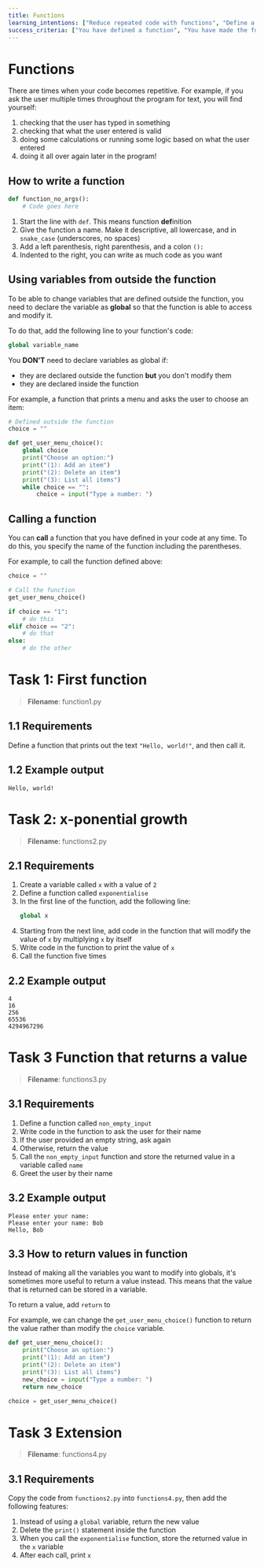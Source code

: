 ```yaml
---
title: Functions
learning_intentions: ["Reduce repeated code with functions", "Define a function", "Make the function return a value"]
success_criteria: ["You have defined a function", "You have made the function return a value"]
---
```


# Functions

There are times when your code becomes repetitive. For example, if you ask the user multiple times throughout the program for text, you will find yourself:

1. checking that the user has typed in something
2. checking that what the user entered is valid
3. doing some calculations or running some logic based on what the user entered
4. doing it all over again later in the program!

## How to write a function

```python
def function_no_args():
    # Code goes here
```

1. Start the line with ``def``. This means function **def**inition
2. Give the function a name. Make it descriptive, all lowercase, and in ``snake_case`` (underscores, no spaces)
3. Add a left parenthesis, right parenthesis, and a colon ``():``
4. Indented to the right, you can write as much code as you want

## Using variables from outside the function

To be able to change variables that are defined outside the function, you need to declare the variable as **global** so that the function is able to access and modify it.

To do that, add the following line to your function's code:

```python
global variable_name
```

You **DON'T** need to declare variables as global if:
- they are declared outside the function **but** you don't modify them
- they are declared inside the function

For example, a function that prints a menu and asks the user to choose an item:

```python
# Defined outside the function
choice = ""

def get_user_menu_choice():
    global choice
    print("Choose an option:")
    print("(1): Add an item")
    print("(2): Delete an item")
    print("(3): List all items")
    while choice == "":
        choice = input("Type a number: ")
```

## Calling a function

You can **call** a function that you have defined in your code at any time. To do this, you specify the name of the function including the parentheses.

For example, to call the function defined above:

```python
choice = ""

# Call the function
get_user_menu_choice()

if choice == "1":
    # do this
elif choice == "2":
    # do that
else:
    # do the other
```

# Task 1: First function

> **Filename**: function1.py

## 1.1 Requirements

Define a function that prints out the text ``"Hello, world!"``, and then call it.

## 1.2 Example output

```
Hello, world!
```

# Task 2: x-ponential growth

> **Filename**: functions2.py

## 2.1 Requirements

1. Create a variable called ``x`` with a value of ``2``
2. Define a function called ``exponentialise``
3. In the first line of the function, add the following line:
   ```python
   global x
   ```
4. Starting from the next line, add code in the function that will modify the value of ``x`` by multiplying ``x`` by itself
5. Write code in the function to print the value of ``x``
6. Call the function five times

## 2.2 Example output

```
4
16
256
65536
4294967296
```

# Task 3 Function that returns a value

> **Filename**: functions3.py

## 3.1 Requirements

1. Define a function called ``non_empty_input``
2. Write code in the function to ask the user for their name
3. If the user provided an empty string, ask again
4. Otherwise, return the value
5. Call the ``non_empty_input`` function and store the returned value in a variable called ``name``
6. Greet the user by their name

## 3.2 Example output

```
Please enter your name:
Please enter your name: Bob
Hello, Bob
```

## 3.3 How to return values in function

Instead of making all the variables you want to modify into globals, it's sometimes more useful to return a value instead. This means that the value that is returned can be stored in a variable.

To return a value, add ``return`` to 


For example, we can change the ``get_user_menu_choice()`` function to return the value rather than modify the ``choice`` variable.

```python
def get_user_menu_choice():
    print("Choose an option:")
    print("(1): Add an item")
    print("(2): Delete an item")
    print("(3): List all items")
    new_choice = input("Type a number: ")
    return new_choice

choice = get_user_menu_choice()
```

# Task 3 Extension

> **Filename**: functions4.py

## 3.1 Requirements

Copy the code from ``functions2.py`` into ``functions4.py``, then add the following features:

1. Instead of using a ``global`` variable, return the new value
2. Delete the ``print()`` statement inside the function
3. When you call the ``exponentialise`` function, store the returned value in the ``x`` variable
4. After each call, print ``x``